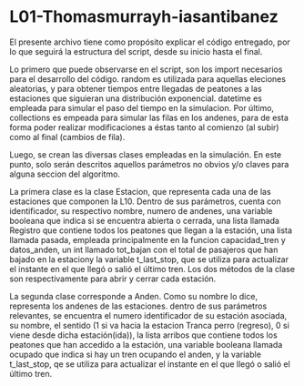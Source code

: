 # L01-Thomasmurrayh-iasantibanez
El presente archivo tiene como propósito explicar el código entregado, por
lo que seguirá la estructura del script, desde su inicio hasta el final. 

Lo primero que puede observarse en el script, son los import necesarios 
para el desarrollo del código. random es utilizada para aquellas eleciones aleatorias, y para obtener tiempos entre llegadas de peatones a las estaciones que siguieran una distribución exponencial. datetime es empleada para simular el paso del tiempo en la simulacion. Por último, collections es empeada para simular las filas en los andenes, para de esta forma poder realizar modificaciones a éstas tanto al comienzo (al subir) como al final (cambios de fila).

Luego, se crean las diversas clases empleadas en la simulación. En este punto, solo serán descritos aquellos parámetros no obvios y/o claves para alguna seccion del algoritmo.

La primera clase es la clase Estacion, que representa cada una de las estaciones que componen la L10. Dentro de sus parámetros, cuenta con identificador, su respectivo nombre, numero de andenes, una variable booleana que indica si se encuentra abierta o cerrada, una lista llamada Registro que contiene todos los peatones que llegan a la estación, una lista llamada pasada, empleada principalmente en la funcion capacidad_tren y datos_anden, un int llamado tot_bajan con el total de pasajeros que han bajado en la estaciony la variable t_last_stop, que se utiliza para actualizar el instante en el que llegó o salió el último tren.
Los dos métodos de la clase son respectivamente para abrir y cerrar cada estación. 

La segunda clase corresponde a Anden. Como su nombre lo dice, representa los andenes de las estaciones. dentro de sus parámetros relevantes, se encuentra el numero identificador de su estación asociada, su nombre, el sentido (1 si va hacia la estacion Tranca perro (regreso), 0 si viene desde dicha estación(ida)), la lista arribos que contiene todos los peatones que han accedido a la estación, una variable booleana llamada ocupado que indica si hay un tren ocupando el anden, y la variable t_last_stop, qe se utiliza para actualizar el instante en el que llegó o salió el último tren.















